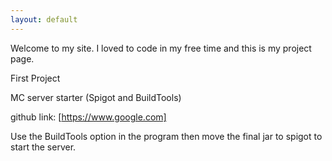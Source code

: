 ```yaml
---
layout: default
---
```


Welcome to my site.
I loved to code in my free time and this is my project page.

First Project

MC server starter (Spigot and BuildTools)

github link: [https://www.google.com]

Use the BuildTools option in the program then move the final jar to spigot to start the server.
